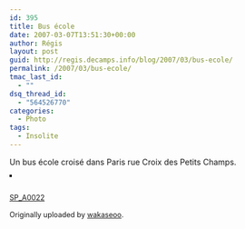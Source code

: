 ```yaml
---
id: 395
title: Bus école
date: 2007-03-07T13:51:30+00:00
author: Régis
layout: post
guid: http://regis.decamps.info/blog/2007/03/bus-ecole/
permalink: /2007/03/bus-ecole/
tmac_last_id:
  - ""
dsq_thread_id:
  - "564526770"
categories:
  - Photo
tags:
  - Insolite
---
```

Un bus école croisé dans Paris rue Croix des Petits Champs.
   
[<img src="http://farm1.static.flickr.com/175/417452709_8b341e59c9_m.jpg" alt="" style="border: solid 2px #000000;" />](http://www.flickr.com/photos/wakaseoo/417452709/ "photo sharing")
   

   
<span style="font-size: 0.9em; margin-top: 0px;"><br /> <a href="http://www.flickr.com/photos/wakaseoo/417452709/">SP_A0022</a><br /> <br /> Originally uploaded by <a href="http://www.flickr.com/people/wakaseoo/">wakaseoo</a>.<br /> </span>